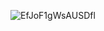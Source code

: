 ![EfJoF1gWsAUSDfl](https://user-images.githubusercontent.com/55801514/192001349-3b26a4c4-a76f-4880-93e5-140445d8eaa8.jpg)
